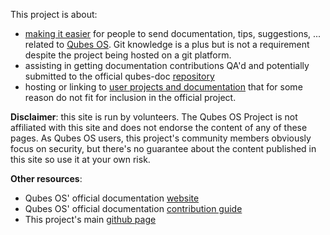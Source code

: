 This project is about:
* [making it easier](https://github.com/Qubes-Community/Qubes-Community/blob/master/docs/no-git-submissions.md) for people to send documentation, tips, suggestions, ... related to [Qubes OS](https://www.qubes-os.org/). Git knowledge is a plus but is not a requirement despite the project being hosted on a git platform.
* assisting in getting documentation contributions QA'd and potentially submitted to the official qubes-doc [repository](https://github.com/QubesOS/qubes-doc)
* hosting or linking to [user projects and documentation](https://github.com/Qubes-Community/Qubes-Community) that for some reason do not fit for inclusion in the official project.

**Disclaimer**: this site is run by volunteers. The Qubes OS Project is not affiliated with this site and does not endorse the content of any of these pages. As Qubes OS users, this project's community members obviously focus on security, but there's no guarantee about the content published in this site so use it at your own risk.

**Other resources**:
* Qubes OS' official documentation [website](https://www.qubes-os.org/doc/)
* Qubes OS' official documentation [contribution guide](https://www.qubes-os.org/doc/doc-guidelines/)
* This project's main [github page](https://github.com/Qubes-Community/)
